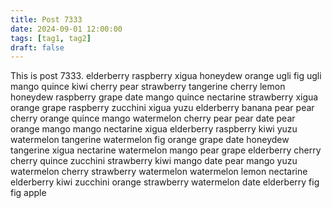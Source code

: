 ```yaml
---
title: Post 7333
date: 2024-09-01 12:00:00
tags: [tag1, tag2]
draft: false
---
```

This is post 7333.
elderberry
raspberry
xigua
honeydew
orange
ugli
fig
ugli
mango
quince
kiwi
cherry
pear
strawberry
tangerine
cherry
lemon
honeydew
raspberry
grape
date
mango
quince
nectarine
strawberry
xigua
orange
grape
raspberry
zucchini
xigua
yuzu
elderberry
banana
pear
pear
cherry
orange
quince
mango
watermelon
cherry
pear
pear
date
pear
orange
mango
mango
nectarine
xigua
elderberry
raspberry
kiwi
yuzu
watermelon
tangerine
watermelon
fig
orange
grape
date
honeydew
tangerine
xigua
nectarine
watermelon
mango
pear
grape
elderberry
cherry
cherry
quince
zucchini
strawberry
kiwi
mango
date
pear
mango
yuzu
watermelon
cherry
strawberry
watermelon
watermelon
lemon
nectarine
elderberry
kiwi
zucchini
orange
strawberry
watermelon
date
elderberry
fig
fig
apple
